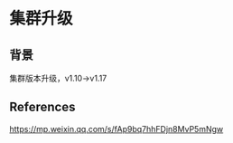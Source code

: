 # 集群升级



## 背景

集群版本升级，v1.10->v1.17



## References

https://mp.weixin.qq.com/s/fAp9bq7hhFDjn8MvP5mNgw